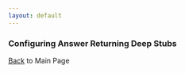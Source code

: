 ```yaml
---
layout: default
---
```


### Configuring Answer Returning Deep Stubs

[Back](/mockito-crafting-code) to Main Page
